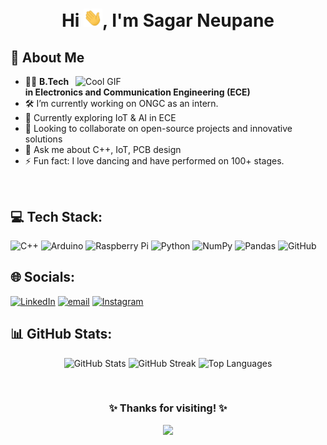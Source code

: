 <div align="center">
  <h1 align="center">
  Hi <img src="https://raw.githubusercontent.com/ABSphreak/ABSphreak/master/gifs/Hi.gif" width="30px">, I'm Sagar Neupane
</h1>
  </div>
  
<h2>🚀 About Me</h2>
<img align="right" src="https://user-images.githubusercontent.com/74038190/225813708-98b745f2-7d22-48cf-9150-083f1b00d6c9.gif" width="400" alt="Cool GIF" />


- 🧑‍🎓 **B.Tech in Electronics and Communication Engineering (ECE)**
- 🛠 I’m currently working on ONGC as an intern.
- 🌱 Currently exploring IoT & AI in ECE
- 🤝 Looking to collaborate on open-source projects and innovative solutions
- 💬 Ask me about C++, IoT, PCB design
- ⚡ Fun fact: I love dancing and have performed on 100+ stages.
<br>


## 💻 Tech Stack:

![C++](https://img.shields.io/badge/c++-%2300599C.svg?style=for-the-badge&logo=c%2B%2B&logoColor=white) ![Arduino](https://img.shields.io/badge/-Arduino-00979D?style=for-the-badge&logo=Arduino&logoColor=white) ![Raspberry Pi](https://img.shields.io/badge/-Raspberry_Pi-C51A4A?style=for-the-badge&logo=Raspberry-Pi) ![Python](https://img.shields.io/badge/python-3670A0?style=for-the-badge&logo=python&logoColor=ffdd54) ![NumPy](https://img.shields.io/badge/numpy-%23013243.svg?style=for-the-badge&logo=numpy&logoColor=white) ![Pandas](https://img.shields.io/badge/pandas-%23150458.svg?style=for-the-badge&logo=pandas&logoColor=white)  ![GitHub](https://img.shields.io/badge/github-%23121011.svg?style=for-the-badge&logo=github&logoColor=white)

## 🌐 Socials:
[![LinkedIn](https://img.shields.io/badge/LinkedIn-%230077B5.svg?logo=linkedin&logoColor=white)](https://linkedin.com/in/www.linkedin.com/in/sagar-neupane1) [![email](https://img.shields.io/badge/Email-D14836?logo=gmail&logoColor=white)](mailto:sagarneupane9872@gmail.com) [![Instagram](https://img.shields.io/badge/Instagram-%23E4405F.svg?logo=Instagram&logoColor=white)](https://instagram.com/sagarneupane124)

## 📊 GitHub Stats:
<p align="center">
  <img src="https://github-readme-stats.vercel.app/api?username=SagarNeupane&show_icons=true&theme=tokyonight" alt="GitHub Stats"/>
  <img src="https://github-readme-streak-stats.herokuapp.com/?user=SagarNeupane&theme=tokyonight" alt="GitHub Streak"/>
  <img src="https://github-readme-stats.vercel.app/api/top-langs/?username=SagarNeupane&layout=compact&theme=tokyonight" alt="Top Languages"/>
</p>
<br>

<div align="center">
  <h3>✨ Thanks for visiting! ✨</h3>
  <center><img src="https://user-images.githubusercontent.com/74038190/212284158-e840e285-664b-44d7-b79b-e264b5e54825.gif" width="400"></center>
  <br><br>
</div>
